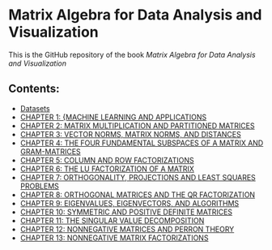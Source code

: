 # Matrix Algebra for Data Analysis and Visualization


This is the GitHub repository of the book *Matrix Algebra for Data Analysis and Visualization*

## Contents:

- [Datasets](https://github.com/um-perez-alvaro/Matrix-Tools-for-Data-Science/blob/main/datasets/README.md)
- [CHAPTER 1: {MACHINE LEARNING AND APPLICATIONS](https://github.com/um-perez-alvaro/Matrix-Tools-for-Data-Science/blob/main/examples/README.md)
- [CHAPTER 2: MATRIX MULTIPLICATION AND PARTITIONED MATRICES](https://github.com/um-perez-alvaro/Matrix-Tools-for-Data-Science/blob/main/projects/README.md)
- [CHAPTER 3: VECTOR NORMS, MATRIX NORMS, AND DISTANCES](https://github.com/um-perez-alvaro/Matrix-Tools-for-Data-Science/blob/main/projects/README.md)
- [CHAPTER 4: THE FOUR FUNDAMENTAL SUBSPACES OF A MATRIX AND GRAM-MATRICES]()
- [CHAPTER 5: COLUMN AND ROW FACTORIZATIONS]()
- [CHAPTER 6: THE LU FACTORIZATION OF A MATRIX]()
- [CHAPTER 7: ORTHOGONALITY, PROJECTIONS AND LEAST SQUARES PROBLEMS]()
- [CHAPTER 8: ORTHOGONAL MATRICES AND THE QR FACTORIZATION]()
- [CHAPTER 9: EIGENVALUES, EIGENVECTORS, AND ALGORITHMS]()
- [CHAPTER 10: SYMMETRIC AND POSITIVE DEFINITE MATRICES]()
- [CHAPTER 11: THE SINGULAR VALUE DECOMPOSITION]()
- [CHAPTER 12: NONNEGATIVE MATRICES AND PERRON THEORY]()
- [CHAPTER 13: NONNEGATIVE MATRIX FACTORIZATIONS]()
